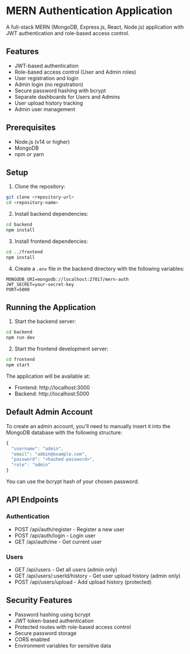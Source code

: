 # MERN Authentication Application

A full-stack MERN (MongoDB, Express.js, React, Node.js) application with JWT authentication and role-based access control.

## Features

- JWT-based authentication
- Role-based access control (User and Admin roles)
- User registration and login
- Admin login (no registration)
- Secure password hashing with bcrypt
- Separate dashboards for Users and Admins
- User upload history tracking
- Admin user management

## Prerequisites

- Node.js (v14 or higher)
- MongoDB
- npm or yarn

## Setup

1. Clone the repository:
```bash
git clone <repository-url>
cd <repository-name>
```

2. Install backend dependencies:
```bash
cd backend
npm install
```

3. Install frontend dependencies:
```bash
cd ../frontend
npm install
```

4. Create a `.env` file in the backend directory with the following variables:
```
MONGODB_URI=mongodb://localhost:27017/mern-auth
JWT_SECRET=your-secret-key
PORT=5000
```

## Running the Application

1. Start the backend server:
```bash
cd backend
npm run dev
```

2. Start the frontend development server:
```bash
cd frontend
npm start
```

The application will be available at:
- Frontend: http://localhost:3000
- Backend: http://localhost:5000

## Default Admin Account

To create an admin account, you'll need to manually insert it into the MongoDB database with the following structure:

```javascript
{
  "username": "admin",
  "email": "admin@example.com",
  "password": "<hashed-password>",
  "role": "admin"
}
```

You can use the bcrypt hash of your chosen password.

## API Endpoints

### Authentication
- POST /api/auth/register - Register a new user
- POST /api/auth/login - Login user
- GET /api/auth/me - Get current user

### Users
- GET /api/users - Get all users (admin only)
- GET /api/users/:userId/history - Get user upload history (admin only)
- POST /api/users/upload - Add upload history (protected)

## Security Features

- Password hashing using bcrypt
- JWT token-based authentication
- Protected routes with role-based access control
- Secure password storage
- CORS enabled
- Environment variables for sensitive data 
